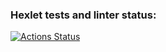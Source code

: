 ### Hexlet tests and linter status:
[![Actions Status](https://github.com/VladFiliucov/frontend-project-lvl4/workflows/hexlet-check/badge.svg)](https://github.com/VladFiliucov/frontend-project-lvl4/actions)